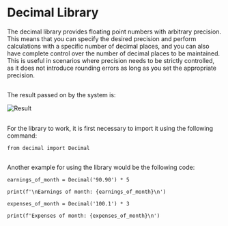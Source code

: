 # Decimal Library

The decimal library provides floating point numbers with arbitrary precision. This means that you can specify the desired precision and perform calculations with a specific number of decimal places, and you can also have complete control over the number of decimal places to be maintained. This is useful in scenarios where precision needs to be strictly controlled, as it does not introduce rounding errors as long as you set the appropriate precision.

##

The result passed on by the system is:

![Result]()

##

For the library to work, it is first necessary to import it using the following command:

```
from decimal import Decimal

```

##

Another example for using the library would be the following code:

```
earnings_of_month = Decimal('90.90') * 5

print(f'\nEarnings of month: {earnings_of_month}\n')

expenses_of_month = Decimal('100.1') * 3

print(f'Expenses of month: {expenses_of_month}\n')

```